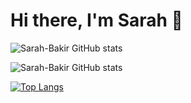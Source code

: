 # Hi there, I'm **Sarah** 👋


![Sarah-Bakir GitHub stats](https://github-readme-stats.vercel.app/api?username=Sarah-Bakir&show_icons=true&theme=radical&count_private=true)

![Sarah-Bakir GitHub stats](https://github-readme-streak-stats.herokuapp.com/?user=Sarah-Bakir&theme=radical&count_private=true)

[![Top Langs](https://github-readme-stats.vercel.app/api/top-langs/?username=Sarah-Bakir&theme=radical)](#)

